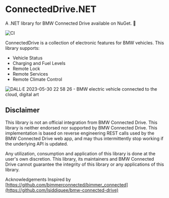 # ConnectedDrive.NET
A .NET library for BMW Connected Drive available on NuGet. 🚗

![CI](https://github.com/adamstirtan/ConnectedDrive.NET/actions/workflows/ci.yml/badge.svg)

ConnectedDrive is a collection of electronic features for BMW vehicles. This library supports:

- Vehicle Status
- Charging and Fuel Levels
- Remote Lock
- Remote Services
- Remote Climate Control

![DALL·E 2023-05-30 22 58 26 - BMW electric vehicle connected to the cloud, digital art](https://github.com/adamstirtan/ConnectedDrive.NET/assets/9989813/c1074c5e-92f8-446f-92dd-cd6b7d64ab89)

## Disclaimer
This library is not an official integration from BMW Connected Drive. This library is neither endorsed nor supported by BMW Connected Drive. This implementation is based on reverse engineering REST calls used by the BMW Connected Drive web app, and may thus intermittently stop working if the underlying API is updated.

Any utilization, consumption and application of this library is done at the user's own discretion. This library, its maintainers and BMW Connected Drive cannot guarantee the integrity of this library or any applications of this library.

Acknowledgements
Inspired by [https://github.com/bimmerconnected/bimmer_connected](https://github.com/lsiddiquee/bmw-connected-drive)
